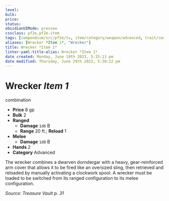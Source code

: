 ```yaml
---
level:
bulk:
price:
status:
obsidianUIMode: preview
cssclass: pf2e,pf2e-item
tags: [compendium/src/pf2e/tv, item/category/weapon/advanced, trait/combination, trait/dwarf, trait/ranged-trip, trait/razing, trait/reach]
aliases: [Wrecker *Item 1*, "Wrecker"]
title: Wrecker *Item 1*
linter-yaml-title-alias: Wrecker *Item 1*
date created: Monday, June 19th 2023, 5:15:11 pm
date modified: Thursday, June 29th 2023, 5:30:22 pm
---
```


# Wrecker *Item 1*

combination  

- **Price** 8 gp
- **Bulk** 2
- **Ranged**  
  - **Damage** `1d6` B
  - **Range** 20 ft.; **Reload** 1
- **Melee**  
  - **Damage** `1d8` B
- **Hands** 2
- **Category** Advanced

The wrecker combines a dwarven dorndergar with a heavy, gear-reinforced arm cover that allows it to be fired like an oversized sling, then retrieved and reloaded by manually activating a clockwork spool. A wrecker must be loaded to be switched from its ranged configuration to its melee configuration.

*Source: Treasure Vault p. 31*
